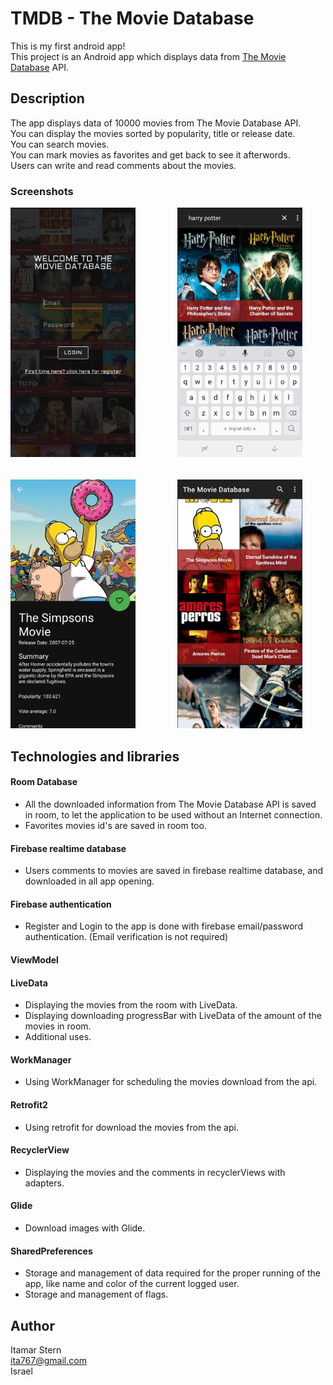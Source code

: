 # TMDB - The Movie Database
This is my first android app!<br/>
This project is an Android app which displays data from <a href="https://www.themoviedb.org">The Movie Database</a> API.
## Description
The app displays data of 10000 movies from The Movie Database API.<br/>
You can display the movies sorted by popularity, title or release date.<br/>
You can search movies.<br/>
You can mark movies as favorites and get back to see it afterwords.<br/>
Users can write and read comments about the movies.
### Screenshots
<pre>
<img src="https://github.com/ItamarSter/tmdb/blob/main/images/screenshot1.jpeg" width="200" />        <img src="https://github.com/ItamarSter/tmdb/blob/main/images/screenshot2.jpeg" width="200" />        <img src="https://github.com/ItamarSter/tmdb/blob/main/images/screenshot3.jpeg" width="200" />
<br/>
<img src="https://github.com/ItamarSter/tmdb/blob/main/images/screenshot4.jpeg" width="200" />        <img src="https://github.com/ItamarSter/tmdb/blob/main/images/screenshot5.jpeg" width="200" />        <img src="https://github.com/ItamarSter/tmdb/blob/main/images/screenshot6.jpeg" width="200" />
</pre>

## Technologies and libraries
#### Room Database
- All the downloaded information from The Movie Database API is saved in room, to let the application to be used without an Internet connection.
- Favorites movies id's are saved in room too.
#### Firebase realtime database
- Users comments to movies are saved in firebase realtime database, and downloaded in all app opening.
#### Firebase authentication
- Register and Login to the app is done with firebase email/password authentication. (Email verification is not required)
#### ViewModel
#### LiveData
- Displaying the movies from the room with LiveData.
- Displaying downloading progressBar with LiveData of the amount of the movies in room.
- Additional uses.
#### WorkManager
- Using WorkManager for scheduling the movies download from the api.
#### Retrofit2
- Using retrofit for download the movies from the api.
#### RecyclerView
- Displaying the movies and the comments in recyclerViews with adapters.
#### Glide
- Download images with Glide.
#### SharedPreferences
- Storage and management of data required for the proper running of the app, like name and color of the current logged user.
- Storage and management of flags.
## Author
Itamar Stern<br/>
ita767@gmail.com<br/>
Israel